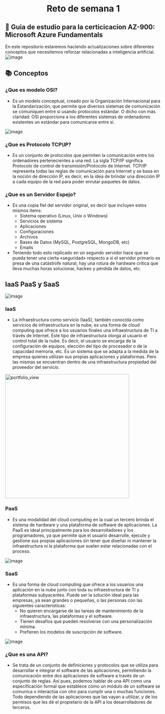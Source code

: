 # <center>Reto de semana 1</center>
## :notebook: Guia de estudio para la certicicacion AZ-900: Microsoft Azure Fundamentals

En este repositorio estaremos haciendo actualizaciones sobre diferentes conceptos que necesitemos reforzar relacionadas a inteligencia artificial.
![image](https://user-images.githubusercontent.com/83625063/117548964-67eb6980-affd-11eb-9bb2-8ba916494de5.png)

## :books: Conceptos
### ¿Que es modelo OSI?
* Es un modelo conceptual, creado por la Organización Internacional para la Estandarización, que permite que diversos sistemas de comunicación se comuniquen entre sí usando protocolos estándar. O dicho con más claridad: OSI proporciona a los diferentes sistemas de ordenadores existentes un estándar para comunicarse entre sí.

![image](https://www.cloudflare.com/img/learning/ddos/what-is-a-ddos-attack/osi-model-7-layers.svg)

### ¿Que es Protocolo TCP\IP?
* Es un conjunto de protocolos que permiten la comunicación entre los ordenadores pertenecientes a una red. La sigla TCP/IP significa Protocolo de control de transmisión/Protocolo de Internet. TCP/IP representa todas las reglas de comunicación para Internet y se basa en la noción de dirección IP, es decir, en la idea de brindar una dirección IP a cada equipo de la red para poder enrutar paquetes de datos.

### ¿Que es un Servidor Espejo?
* Es una copia fiel del servidor original, es decir que incluyen estos mismos ítems:
  * Sistema operativo (Linux, Unix o Windows)
  * Servicios de sistema
  * Aplicaciones
  * Configuraciones
  * Archivos
  * Bases de Datos (MySQL, PostgreSQL, MongoDB, etc)
  * Emails
* Teniendo todo esto replicado en un segundo servidor hace que se pueda tener una cierta «seguridad» respecto a si el servidor primario es presa de una catástrofe natural, hay una rotura de hardware crítica que lleva muchas horas solucionar, hackeo y pérdida de datos, etc.

## IaaS PaaS y SaaS

![image](https://nanobytes.es/web/image/55083/Comparativa%20iaas%20paas%20saas.png?access_token=760263c2-d615-4e27-887f-a463ed1366d0)

### IaaS
* La infraestructura como servicio (IaaS), también conocida como servicios de infraestructura en la nube, es una forma de cloud computing que ofrece a los usuarios finales una infraestructura de TI a través de Internet. Este tipo de infraestructura otorga al usuario el control total de la nube. Es decir, el usuario se encarga de la configuración de equipos, elección del tipo de procesador o de la capacidad memoria, etc. Es un sistema que se adapta a la medida de la empresa quienes utilizan sus propias aplicaciones y plataformas. Pero las mismas se encuentran dentro de una infraestructura propiedad del proveedor del servicio.

<img width="400" alt="portfolio_view" src="https://como-funciona.com/wp-content/uploads/2019/08/c%C3%B3mo-funciona-el-sistema-iaas-768x768.png)">

### PaaS
*  Es una modalidad del cloud computing en la cual un tercero brinda el sistema de hardware y una plataforma de software de aplicaciones. La PaaS es ideal principalmente para los desarrolladores y los programadores, ya que permite que el usuario desarrolle, ejecute y gestione sus propias aplicaciones sin tener que diseñar ni mantener la infraestructura ni la plataforma que suelen estar relacionadas con el proceso.

![image](https://www.teamnet.com.mx/hubfs/PaaS.png)

### SaaS
* Es una forma de cloud computing que ofrece a los usuarios una aplicación en la nube junto con toda su infraestructura de TI y plataformas subyacentes. Puede ser la solución ideal para las empresas, ya sean grandes o pequeñas, o las personas con las siguientes características:
  * No quieren encargarse de las tareas de mantenimiento de la infraestructura, las plataformas y el software.
  * Tienen desafíos que pueden resolverse con una personalización mínima.
  * Prefieren los modelos de suscripción de software.

![image](https://azurecomcdn.azureedge.net/cvt-93da322b8e36592b6fa17faa77857ee4467225501ecd84a7c5466e5d0f790b30/images/page/overview/what-is-saas/what-is-saas.png)

### ¿Que es una API?
* Se trata de un conjunto de definiciones y protocolos que se utiliza para desarrollar e integrar el software de las aplicaciones, permitiendo la comunicación entre dos aplicaciones de software a través de un conjunto de reglas. Así pues, podemos hablar de una API como una especificación formal que establece cómo un módulo de un software se comunica o interactúa con otro para cumplir una o muchas funciones. Todo dependiendo de las aplicaciones que las vayan a utilizar, y de los permisos que les dé el propietario de la API a los desarrolladores de terceros.
